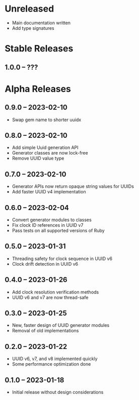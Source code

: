 # Unreleased

- Main documentation written
- Add type signatures

# Stable Releases

## 1.0.0 &ndash; ???

# Alpha Releases

## 0.9.0 &ndash; 2023-02-10
- Swap gem name to shorter uuidx

## 0.8.0 &ndash; 2023-02-10
- Add simple Uuid generation API
- Generator classes are now lock-free
- Remove UUID value type

## 0.7.0 &ndash; 2023-02-10
- Generator APIs now return opaque string values for UUIDs
- Add faster UUID v4 implementation

## 0.6.0 &ndash; 2023-02-04
- Convert generator modules to classes
- Fix clock ID references in UUID v7
- Pass tests on all supported versions of Ruby

## 0.5.0 &ndash; 2023-01-31
- Threading safety for clock sequence in UUID v6
- Clock drift detection in UUID v6

## 0.4.0 &ndash; 2023-01-26
- Add clock resolution verification methods
- UUID v6 and v7 are now thread-safe

## 0.3.0 &ndash; 2023-01-25
- New, faster design of UUID generator modules
- Removal of old implementations

## 0.2.0 &ndash; 2023-01-22
- UUID v6, v7, and v8 implemented quickly
- Some performance optimization done

## 0.1.0 &ndash; 2023-01-18
- Initial release without design considerations
